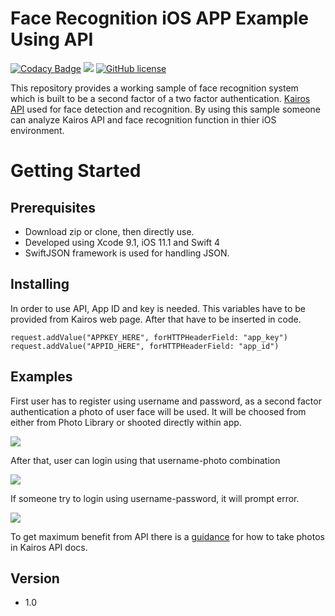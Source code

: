 # Face Recognition iOS APP Example Using API
[![Codacy Badge](https://api.codacy.com/project/badge/Grade/381383b0445e4adf92f4d8e4d117dd56)](https://www.codacy.com/app/mhmmtucan/face-recognition-iosapp?utm_source=github.com&utm_medium=referral&utm_content=mhmmtucan/face-recognition-iosapp&utm_campaign=badger)
![](https://travis-ci.org/mhmmtucan/face-recognition-iosapp.svg?branch=master) [![GitHub license](https://img.shields.io/github/license/mhmmtucan/face-recognition-iosapp.svg)](https://github.com/mhmmtucan/face-recognition-iosapp/blob/master/LICENSE) 

This repository provides a working sample of face recognition system which is built to be a second factor 
of a two factor authentication. [Kairos API](https://www.kairos.com/) used for face detection and recognition. By using this sample someone can analyze Kairos API and face recognition function in thier iOS environment. 

# Getting Started

## Prerequisites
* 	Download zip or clone, then directly use.
* 	Developed using Xcode 9.1, iOS 11.1 and Swift 4
*	SwiftJSON framework is used for handling JSON.

## Installing
In order to use API, App ID and key is needed. This variables have to be provided from Kairos web page. After that have to be inserted in code.
    
```
request.addValue("APPKEY_HERE", forHTTPHeaderField: "app_key")
request.addValue("APPID_HERE", forHTTPHeaderField: "app_id")
```

## Examples
First user has to register using username and password, as a second factor authentication a photo of user face will be used. It will be choosed from either from Photo Library or shooted directly within app. 

![](https://github.com/mhmmtucan/project1-1/blob/master/docs/gifs/register.gif)

After that, user can login using that username-photo combination

![](https://github.com/mhmmtucan/project1-1/blob/master/docs/gifs/login.gif)

If someone try to login using username-password, it will prompt error.
	
![](https://github.com/mhmmtucan/project1-1/blob/master/docs/gifs/error.gif)

To get maximum benefit from API there is a [guidance](https://www.kairos.com/docs/api/best-practices) for how to take photos in Kairos API docs.

## Version
* 1.0
